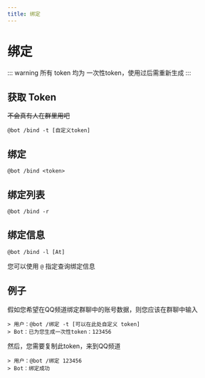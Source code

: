 ```yaml
---
title: 绑定
---
```


# 绑定

::: warning
所有 token 均为 一次性token，使用过后需重新生成
:::

## 获取 Token

~~不会真有人在群里用吧~~

```shell
@bot /bind -t [自定义token]
```

## 绑定

```shell
@bot /bind <token>
```

## 绑定列表

```shell
@bot /bind -r
```

## 绑定信息

```shell
@bot /bind -l [At]
```

您可以使用 `@` 指定查询绑定信息

## 例子

假如您希望在QQ频道绑定群聊中的账号数据，则您应该在群聊中输入

```shell
> 用户：@bot /绑定 -t [可以在此处自定义 token]
> Bot：已为您生成一次性token：123456
```

然后，您需要复制此token，来到QQ频道

```shell
> 用户：@bot /绑定 123456
> Bot：绑定成功
```
